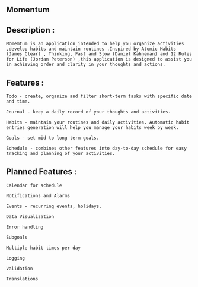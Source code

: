 ## Momentum

## Description :
    Momemtum is an application intended to help you organize activities ,develop habits and maintain routines .Inspired by Atomic Habits (James Clear) , Thinking, Fast and Slow (Daniel Kahneman) and 12 Rules for Life (Jordan Peterson) ,this application is designed to assist you in achieving order and clarity in your thoughts and actions. 


## Features : 
    Todo - create, organize and filter short-term tasks with specific date and time. 

    Journal - keep a daily record of your thoughts and activities. 

    Habits - maintain your routines and daily activities. Automatic habit entries generation will help you manage your habits week by week.   

    Goals - set mid to long term goals.

    Schedule - combines other features into day-to-day schedule for easy tracking and planning of your activities.


## Planned Features : 
    Calendar for schedule 

    Notifications and Alarms 

    Events - recurring events, holidays.

    Data Visualization

    Error handling

    Subgoals

    Multiple habit times per day

    Logging

    Validation

    Translations